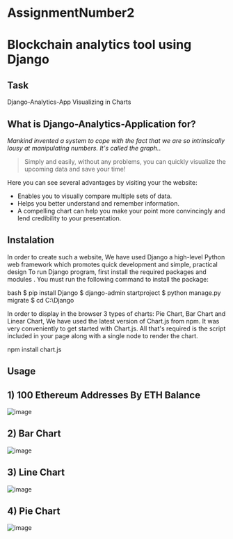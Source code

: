 # AssignmentNumber2
# Blockchain analytics tool using Django 
## Task
Django-Analytics-App Visualizing in Charts
## What is Django-Analytics-Application for?

 *Mankind invented a system to cope with the fact that we are so intrinsically lousy at manipulating numbers. It's called the graph.*.

> Simply and easily, without any problems, you can quickly visualize the upcoming data and save your time!


Here you can see several advantages by visiting your the website:

- Enables you to visually compare multiple sets of data.
- Helps you better understand and remember information.
- A compelling chart can help you make your point more convincingly and lend credibility to your presentation.

## Instalation
In order to create such a website, We have used Django a high-level Python web framework which promotes quick development and simple, practical design
To run Django program, first install the required packages and modules . You must run the following command to install the package:

bash
$ pip install Django
$ django-admin startproject
$ python manage.py migrate
$ cd C:\Django 

In order to display in the browser 3 types of charts: Pie Chart, Bar Chart and Linear Chart, We have used the latest version of Chart.js from npm. It was very conveniently to get started with Chart.js. All that's required is the script included in your page along with a single <canvas> node to render the chart.

npm install chart.js
  
## Usage
## 1) 100 Ethereum Addresses By ETH Balance
![image](https://user-images.githubusercontent.com/74869146/153430747-57f70619-7e11-4fc4-b500-5cb7c8c5610c.png)

  
  
  
## 2) Bar Chart
![image](https://user-images.githubusercontent.com/74869146/153431772-6a69bd1b-0aee-406b-ada7-8f14434af564.png)

  
  
## 3) Line Chart
![image](https://user-images.githubusercontent.com/74869146/153430870-2ff0a48c-221c-4289-a347-a512ecddedf9.png)

  
  
## 4) Pie Chart
![image](https://user-images.githubusercontent.com/74869146/153430941-96561153-67b4-4229-869c-9598679c97d7.png)

  
 
